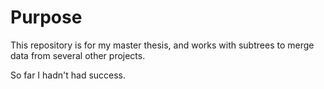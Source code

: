 # Purpose

This repository is for my master thesis, and works with subtrees to merge data from several other projects.

So far I hadn't had success.
